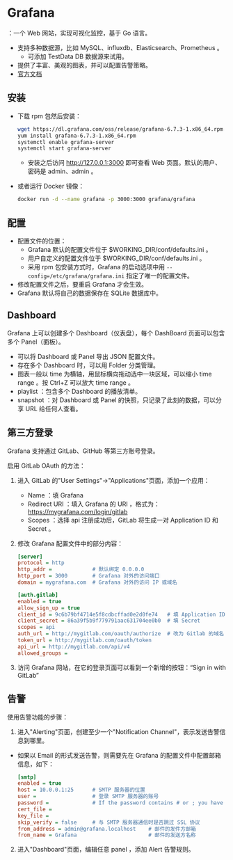 # Grafana

：一个 Web 网站，实现可视化监控，基于 Go 语言。
- 支持多种数据源，比如 MySQL、influxdb、Elasticsearch、Prometheus 。
  - 可添加 TestData DB 数据源来试用。
- 提供了丰富、美观的图表，并可以配置告警策略。
- [官方文档](https://grafana.com/docs/grafana/latest/)

## 安装

- 下载 rpm 包然后安装：
    ```sh
    wget https://dl.grafana.com/oss/release/grafana-6.7.3-1.x86_64.rpm
    yum install grafana-6.7.3-1.x86_64.rpm
    systemctl enable grafana-server
    systemctl start grafana-server
    ```
  - 安装之后访问 <http://127.0.0.1:3000> 即可查看 Web 页面。默认的用户、密码是 admin、admin 。

- 或者运行 Docker 镜像：
    ```sh
    docker run -d --name grafana -p 3000:3000 grafana/grafana
    ```

## 配置

- 配置文件的位置：
  - Grafana 默认的配置文件位于 $WORKING_DIR/conf/defaults.ini 。
  - 用户自定义的配置文件位于 $WORKING_DIR/conf/defaults.ini 。
  - 采用 rpm 包安装方式时，Grafana 的启动选项中用 `--config=/etc/grafana/grafana.ini` 指定了唯一的配置文件。
- 修改配置文件之后，要重启 Grafana 才会生效。
- Grafana 默认将自己的数据保存在 SQLite 数据库中。

## Dashboard

Grafana 上可以创建多个 Dashboard（仪表盘），每个 DashBoard 页面可以包含多个 Panel（面板）。
- 可以将 Dashboard 或 Panel 导出 JSON 配置文件。
- 存在多个 Dashboard 时，可以用 Folder 分类管理。
- 图表一般以 time 为横轴，用鼠标横向拖动选中一块区域，可以缩小 time range 。按 Ctrl+Z 可以放大 time range 。
- playlist ：包含多个 Dashboard 的播放清单。
- snapshot ：对 Dashboard 或 Panel 的快照，只记录了此刻的数据，可以分享 URL 给任何人查看。

## 第三方登录

Grafana 支持通过 GitLab、GitHub 等第三方账号登录。

启用 GitLab OAuth 的方法：
1. 进入 GitLab 的"User Settings"->"Applications"页面，添加一个应用：
    - Name ：填 Grafana
    - Redirect URI ：填入 Grafana 的 URI ，格式为：https://mygrafana.com/login/gitlab
    - Scopes ：选择 api
    注册成功后，GitLab 将生成一对 Application ID 和 Secret 。

2. 修改 Grafana 配置文件中的部分内容：
    ```ini
    [server]
    protocol = http
    http_addr =             # 默认绑定 0.0.0.0
    http_port = 3000        # Grafana 对外的访问端口
    domain = mygrafana.com  # Grafana 对外的访问 IP 或域名

    [auth.gitlab]
    enabled = true
    allow_sign_up = true
    client_id = 9c6b79bf4714e5f8cdbcffad0e2d0fe74   # 填 Application ID
    client_secret = 86a39f5b9f779791aac631704ee0b0  # 填 Secret
    scopes = api
    auth_url = http://mygitlab.com/oauth/authorize  # 改为 Gitlab 的域名
    token_url = http://mygitlab.com/oauth/token
    api_url = http://mygitlab.com/api/v4
    allowed_groups =
    ```

3. 访问 Grafana 网站，在它的登录页面可以看到一个新增的按钮：“Sign in with GitLab”

## 告警

使用告警功能的步骤：
1. 进入"Alerting"页面，创建至少一个"Notification Channel"，表示发送告警信息到哪里。
  - 如果以 Email 的形式发送告警，则需要先在 Grafana 的配置文件中配置邮箱信息，如下：
      ```ini
      [smtp]
      enabled = true
      host = 10.0.0.1:25      # SMTP 服务器的位置
      user =                  # 登录 SMTP 服务器的账号
      password =              # If the password contains # or ; you have to wrap it with triple quotes. Ex """#password;"""
      cert_file =
      key_file =
      skip_verify = false     # 与 SMTP 服务器通信时是否跳过 SSL 协议
      from_address = admin@grafana.localhost    # 邮件的发件方邮箱
      from_name = Grafana                       # 邮件的发送方名称
      ```

2. 进入"Dashboard"页面，编辑任意 panel ，添加 Alert 告警规则。

